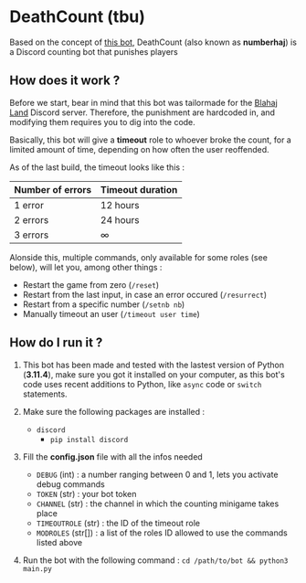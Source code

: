 # DeathCount (tbu)

Based on the concept of [this bot](https://countingbot.com/), DeathCount (also known as  **numberhaj**) is a Discord counting bot that punishes players 

## How does it work ?

Before we start, bear in mind that this bot was tailormade for  the [Blahaj Land](https://blahaj.land) Discord server. Therefore, the punishment are hardcoded in, and modifying them requires you to dig into the code.

Basically, this bot will give a **timeout** role to whoever broke the count, for a limited amount of time, depending on how often the user reoffended.

As of the last build, the timeout looks like this :

Number of errors | Timeout duration
---|---
1 error| 12 hours
2 errors| 24 hours
3 errors  | $\infty$

Alonside this, multiple commands, only available for some roles (see below), will let you, among other things :

- Restart the game from zero (`/reset`)
- Restart from the last input, in case an error occured (`/resurrect`)
- Restart from a specific number (`/setnb nb`)
- Manually timeout an user (`/timeout user time`)

## How do I run it ?

1. This bot has been made and tested with the lastest version of Python (**3.11.4**), make sure you got it installed on your computer, as this bot's code uses recent additions to Python, like `async` code or `switch` statements.
2. Make sure the following packages are installed :
	- `discord`
		- `pip install discord`
3. Fill the **config.json** file with all the infos needed
	- `DEBUG` (int) : a number ranging between 0 and 1, lets you activate debug commands
	- `TOKEN` (str) : your bot token
	- `CHANNEL` (str) : the channel in which the counting minigame takes place
	- `TIMEOUTROLE` (str) : the ID of the timeout role
  	- `MODROLES` (str[]) : a list of the roles ID allowed to use the commands listed above

4. Run the bot with the following command : `cd /path/to/bot && python3 main.py`

